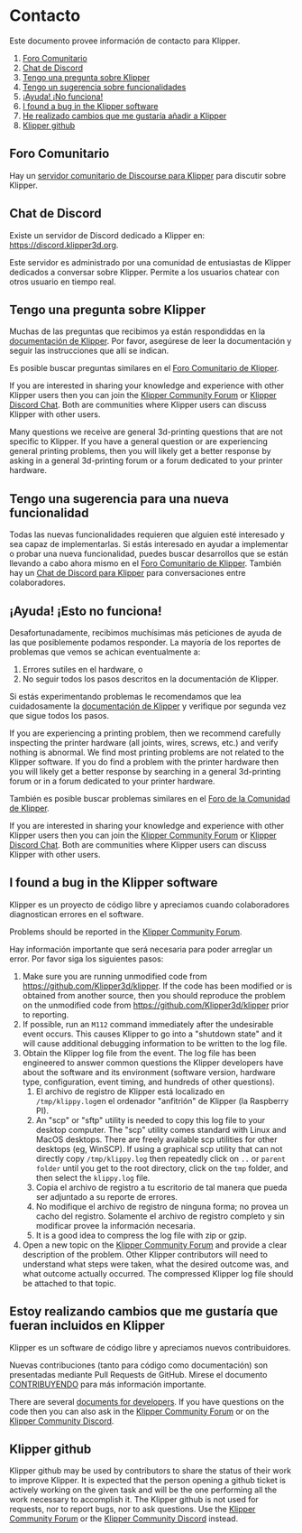 # Contacto

Este documento provee información de contacto para Klipper.

1. [Foro Comunitario](#community-forum)
1. [Chat de Discord](#discord-chat)
1. [Tengo una pregunta sobre Klipper](#i-have-a-question-about-klipper)
1. [Tengo un sugerencia sobre funcionalidades](#i-have-a-feature-request)
1. [¡Ayuda! ¡No funciona!](#help-it-doesnt-work)
1. [I found a bug in the Klipper software](#i-found-a-bug-in-the-klipper-software)
1. [He realizado cambios que me gustaría añadir a Klipper](#i-am-making-changes-that-id-like-to-include-in-klipper)
1. [Klipper github](#klipper-github)

## Foro Comunitario

Hay un [servidor comunitario de Discourse para Klipper](https://community.klipper3d.org) para discutir sobre Klipper.

## Chat de Discord

Existe un servidor de Discord dedicado a Klipper en: <https://discord.klipper3d.org>.

Este servidor es administrado por una comunidad de entusiastas de Klipper dedicados a conversar sobre Klipper. Permite a los usuarios chatear con otros usuario en tiempo real.

## Tengo una pregunta sobre Klipper

Muchas de las preguntas que recibimos ya están respondiddas en la [documentación de Klipper](Overview.md). Por favor, asegúrese de leer la documentación y seguir las instrucciones que allí se indican.

Es posible buscar preguntas similares en el [Foro Comunitario de Klipper](#community-forum).

If you are interested in sharing your knowledge and experience with other Klipper users then you can join the [Klipper Community Forum](#community-forum) or [Klipper Discord Chat](#discord-chat). Both are communities where Klipper users can discuss Klipper with other users.

Many questions we receive are general 3d-printing questions that are not specific to Klipper. If you have a general question or are experiencing general printing problems, then you will likely get a better response by asking in a general 3d-printing forum or a forum dedicated to your printer hardware.

## Tengo una sugerencia para una nueva funcionalidad

Todas las nuevas funcionalidades requieren que alguien esté interesado y sea capaz de implementarlas. Si estás interesado en ayudar a implementar o probar una nueva funcionalidad, puedes buscar desarrollos que se están llevando a cabo ahora mismo en el [Foro Comunitario de Klipper](#community-forum). También hay un [Chat de Discord para Klipper](#discord-chat) para conversaciones entre colaboradores.

## ¡Ayuda! ¡Esto no funciona!

Desafortunadamente, recibimos muchísimas más peticiones de ayuda de las que posiblemente podamos responder. La mayoría de los reportes de problemas que vemos se achican eventualmente a:

1. Errores sutiles en el hardware, o
1. No seguir todos los pasos descritos en la documentación de Klipper.

Si estás experimentando problemas le recomendamos que lea cuidadosamente la [documentación de Klipper](Overview.md) y verifique por segunda vez que sigue todos los pasos.

If you are experiencing a printing problem, then we recommend carefully inspecting the printer hardware (all joints, wires, screws, etc.) and verify nothing is abnormal. We find most printing problems are not related to the Klipper software. If you do find a problem with the printer hardware then you will likely get a better response by searching in a general 3d-printing forum or in a forum dedicated to your printer hardware.

También es posible buscar problemas similares en el [Foro de la Comunidad de Klipper](#community-forum).

If you are interested in sharing your knowledge and experience with other Klipper users then you can join the [Klipper Community Forum](#community-forum) or [Klipper Discord Chat](#discord-chat). Both are communities where Klipper users can discuss Klipper with other users.

## I found a bug in the Klipper software

Klipper es un proyecto de código libre y apreciamos cuando colaboradores diagnostican errores en el software.

Problems should be reported in the [Klipper Community Forum](#community-forum).

Hay información importante que será necesaria para poder arreglar un error. Por favor siga los siguientes pasos:

1. Make sure you are running unmodified code from <https://github.com/Klipper3d/klipper>. If the code has been modified or is obtained from another source, then you should reproduce the problem on the unmodified code from <https://github.com/Klipper3d/klipper> prior to reporting.
1. If possible, run an `M112` command immediately after the undesirable event occurs. This causes Klipper to go into a "shutdown state" and it will cause additional debugging information to be written to the log file.
1. Obtain the Klipper log file from the event. The log file has been engineered to answer common questions the Klipper developers have about the software and its environment (software version, hardware type, configuration, event timing, and hundreds of other questions).
   1. El archivo de registro de Klipper está localizado en `/tmp/klippy.log`en el ordenador "anfitrión" de Klipper (la Raspberry PI).
   1. An "scp" or "sftp" utility is needed to copy this log file to your desktop computer. The "scp" utility comes standard with Linux and MacOS desktops. There are freely available scp utilities for other desktops (eg, WinSCP). If using a graphical scp utility that can not directly copy `/tmp/klippy.log` then repeatedly click on `..` or `parent folder` until you get to the root directory, click on the `tmp` folder, and then select the `klippy.log` file.
   1. Copia el archivo de registro a tu escritorio de tal manera que pueda ser adjuntado a su reporte de errores.
   1. No modifique el archivo de registro de ninguna forma; no provea un cacho del registro. Solamente el archivo de registro completo y sin modificar provee la información necesaria.
   1. It is a good idea to compress the log file with zip or gzip.
1. Open a new topic on the [Klipper Community Forum](#community-forum) and provide a clear description of the problem. Other Klipper contributors will need to understand what steps were taken, what the desired outcome was, and what outcome actually occurred. The compressed Klipper log file should be attached to that topic.

## Estoy realizando cambios que me gustaría que fueran incluidos en Klipper

Klipper es un software de código libre y apreciamos nuevos contribuidores.

Nuevas contribuciones (tanto para código como documentación) son presentadas mediante Pull Requests de GitHub. Mirese el documento [CONTRIBUYENDO](CONTRIBUTING.md) para más información importante.

There are several [documents for developers](Overview.md#developer-documentation). If you have questions on the code then you can also ask in the [Klipper Community Forum](#community-forum) or on the [Klipper Community Discord](#discord-chat).

## Klipper github

Klipper github may be used by contributors to share the status of their work to improve Klipper. It is expected that the person opening a github ticket is actively working on the given task and will be the one performing all the work necessary to accomplish it. The Klipper github is not used for requests, nor to report bugs, nor to ask questions. Use the [Klipper Community Forum](#community-forum) or the [Klipper Community Discord](#discord-chat) instead.
